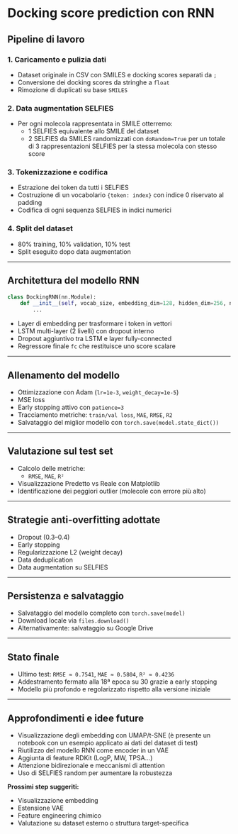 # Docking score prediction con RNN

## Pipeline di lavoro

### 1. **Caricamento e pulizia dati**
- Dataset originale in CSV con SMILES e docking scores separati da `;`
- Conversione dei docking scores da stringhe a `float`
- Rimozione di duplicati su base `SMILES` 


### 2. **Data augmentation SELFIES**
- Per ogni molecola rappresentata in SMILE otterremo:
  + 1 SELFIES equivalente allo SMILE del dataset  
  + 2 SELFIES da SMILES randomizzati con `doRandom=True`
per un totale di 3 rappresentazioni SELFIES per la stessa molecola con  stesso score 


### 3. **Tokenizzazione e codifica**
- Estrazione dei token da tutti i SELFIES
- Costruzione di un vocabolario `{token: index}` con indice 0 riservato al padding
- Codifica di ogni sequenza SELFIES in indici numerici

### 4. **Split del dataset**
- 80% training, 10% validation, 10% test
- Split eseguito dopo data augmentation 

---

## Architettura del modello RNN

```python
class DockingRNN(nn.Module):
    def __init__(self, vocab_size, embedding_dim=128, hidden_dim=256, num_layers=2, dropout=0.3):
        ...
```

- Layer di embedding per trasformare i token in vettori
- LSTM multi-layer (2 livelli) con dropout interno
- Dropout aggiuntivo tra LSTM e layer fully-connected
- Regressore finale `fc` che restituisce uno score scalare

---

## Allenamento del modello

- Ottimizzazione con Adam (`lr=1e-3`, `weight_decay=1e-5`)
- MSE loss
- Early stopping attivo con `patience=3`
- Tracciamento metriche: `train/val loss`, `MAE`, `RMSE`, `R2`
- Salvataggio del miglior modello con `torch.save(model.state_dict())`

---

## Valutazione sul test set

- Calcolo delle metriche:
  - `RMSE`, `MAE`, `R²`
- Visualizzazione Predetto vs Reale con Matplotlib
- Identificazione dei peggiori outlier (molecole con errore più alto)

---

## Strategie anti-overfitting adottate

- Dropout (0.3–0.4)
- Early stopping
- Regularizzazione L2 (weight decay)
- Data deduplication
- Data augmentation su SELFIES


---

## Persistenza e salvataggio

- Salvataggio del modello completo con `torch.save(model)`
- Download locale via `files.download()`
- Alternativamente: salvataggio su Google Drive

---

## Stato finale

- Ultimo test: `RMSE ≈ 0.7541`, `MAE ≈ 0.5804`, `R² ≈ 0.4236`
- Addestramento fermato alla 18ª epoca su 30 grazie a early stopping
- Modello più profondo e regolarizzato rispetto alla versione iniziale

---
## Approfondimenti e idee future

- Visualizzazione degli embedding con UMAP/t-SNE (è presente un notebook con un esempio applicato ai dati del dataset di test)
- Riutilizzo del modello RNN come encoder in un VAE
- Aggiunta di feature RDKit (LogP, MW, TPSA...)
- Attenzione bidirezionale e meccanismi di attention
- Uso di SELFIES random per aumentare la robustezza

**Prossimi step suggeriti:**
- Visualizzazione embedding
- Estensione VAE
- Feature engineering chimico
- Valutazione su dataset esterno o struttura target-specifica

